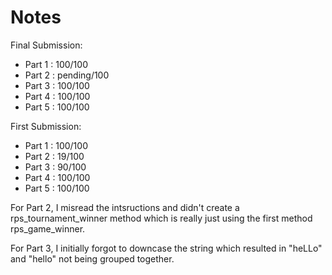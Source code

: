 # Notes

Final Submission:  
* Part 1 : 100/100  
* Part 2 : pending/100  
* Part 3 : 100/100  
* Part 4 : 100/100  
* Part 5 : 100/100  

First Submission:  
* Part 1 : 100/100  
* Part 2 : 19/100  
* Part 3 : 90/100  
* Part 4 : 100/100  
* Part 5 : 100/100  

For Part 2, I misread the intsructions and didn't create a rps_tournament_winner method which is
really just using the first method rps_game_winner.

For Part 3, I initially forgot to downcase the string which resulted in "heLLo" and "hello" not
being grouped together.
